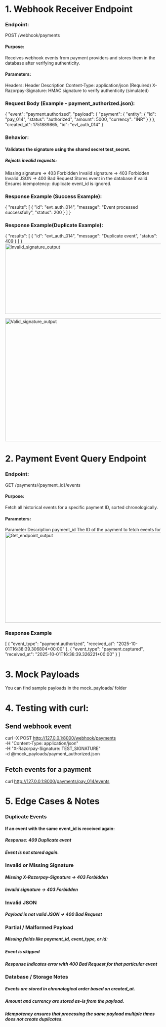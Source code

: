 # 1. Webhook Receiver Endpoint
### Endpoint:
POST /webhook/payments
#### Purpose:
Receives webhook events from payment providers and stores them in the database after verifying authenticity.
#### Parameters:
Headers:
Header	               Description
Content-Type:          application/json	(Required)
X-Razorpay-Signature:	 HMAC signature to verify authenticity (simulated)

### Request Body (Example - payment_authorized.json):
{
    "event": "payment.authorized",
    "payload": {
      "payment": {
        "entity": {
          "id": "pay_014",
          "status": "authorized",
          "amount": 5000,
          "currency": "INR"
        }
      }
    },
    "created_at": 1751889865,
    "id": "evt_auth_014"
}
### Behavior:
#### Validates the signature using the shared secret test_secret.
##### Rejects invalid requests:
Missing signature → 403 Forbidden
Invalid signature → 403 Forbidden
Invalid JSON → 400 Bad Request
Stores event in the database if valid.
Ensures idempotency: duplicate event_id is ignored.

### Response Example (Success Example):
{
  "results": [
    {
      "id": "evt_auth_014",
      "message": "Event processed successfully",
      "status": 200
    }
  ]
}

### Response Example(Duplicate Example):
{
  "results": [
    {
      "id": "evt_auth_014",
      "message": "Duplicate event",
      "status": 409
    }
  ]
}<img width="562" height="227" alt="Invalid_signature_output" src="https://github.com/user-attachments/assets/54bedd15-1c99-4db2-b83c-6d21822b8aa6" />


<img width="745" height="398" alt="Valid_signature_output" src="https://github.com/user-attachments/assets/eca2933a-b494-496e-b85d-e2208d075e50" />


# 2. Payment Event Query Endpoint
### Endpoint: 
GET /payments/{payment_id}/events
#### Purpose:
Fetch all historical events for a specific payment ID, sorted chronologically.
#### Parameters:
Parameter	   Description
payment_id	The ID of the payment to fetch events for
<img width="575" height="293" alt="Get_endpoint_output" src="https://github.com/user-attachments/assets/d7f52d83-9d18-4e7e-9bf4-51eb618f4e61" />

### Response Example
[
  {
    "event_type": "payment.authorized",
    "received_at": "2025-10-01T16:38:39.306804+00:00"
  },
  {
    "event_type": "payment.captured",
    "received_at": "2025-10-01T16:38:39.326221+00:00"
  }
]

# 3. Mock Payloads
You can find sample payloads in the mock_payloads/ folder

# 4. Testing with curl:
## Send webhook event
curl -X POST http://127.0.0.1:8000/webhook/payments \
  -H "Content-Type: application/json" \
  -H "X-Razorpay-Signature: TEST_SIGNATURE" \
  -d @mock_payloads/payment_authorized.json

## Fetch events for a payment
curl http://127.0.0.1:8000/payments/pay_014/events

# 5. Edge Cases & Notes
### Duplicate Events
#### If an event with the same event_id is received again:
##### Response: 409 Duplicate event
##### Event is not stored again.
### Invalid or Missing Signature
##### Missing X-Razorpay-Signature → 403 Forbidden
##### Invalid signature → 403 Forbidden
### Invalid JSON
##### Payload is not valid JSON → 400 Bad Request
### Partial / Malformed Payload
##### Missing fields like payment_id, event_type, or id:
##### Event is skipped
##### Response indicates error with 400 Bad Request for that particular event
### Database / Storage Notes
##### Events are stored in chronological order based on created_at.
##### Amount and currency are stored as-is from the payload.
##### Idempotency ensures that processing the same payload multiple times does not create duplicates.


